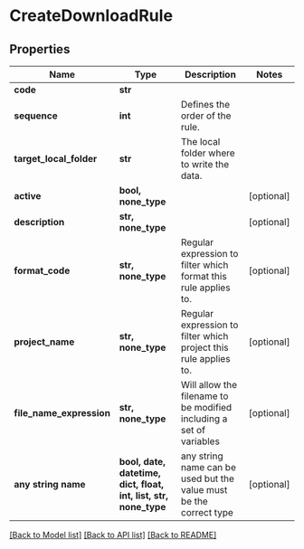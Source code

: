 # CreateDownloadRule


## Properties
Name | Type | Description | Notes
------------ | ------------- | ------------- | -------------
**code** | **str** |  | 
**sequence** | **int** | Defines the order of the rule. | 
**target_local_folder** | **str** | The local folder where to write the data. | 
**active** | **bool, none_type** |  | [optional] 
**description** | **str, none_type** |  | [optional] 
**format_code** | **str, none_type** | Regular expression to filter which format this rule applies to. | [optional] 
**project_name** | **str, none_type** | Regular expression to filter which project this rule applies to. | [optional] 
**file_name_expression** | **str, none_type** | Will allow the filename to be modified including a set of variables | [optional] 
**any string name** | **bool, date, datetime, dict, float, int, list, str, none_type** | any string name can be used but the value must be the correct type | [optional]

[[Back to Model list]](../README.md#documentation-for-models) [[Back to API list]](../README.md#documentation-for-api-endpoints) [[Back to README]](../README.md)


